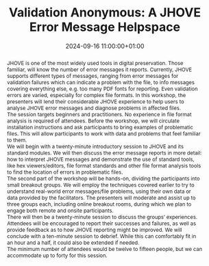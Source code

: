 ---
abstract: "JHOVE is one of the most widely used tools in digital preservation. Those
  familiar, will know the number of error messages it reports. Currently, JHOVE supports
  different types of messages, ranging from error messages for validation failures
  which can indicate a problem with the file, to info messages covering everything
  else, e.g. too many PDF fonts for reporting. Even validation errors are varied,
  especially for complex file formats. In this workshop, the presenters will lend
  their considerable JHOVE experience to help users to analyse JHOVE error messages
  and diagnose problems in affected files.\n\nThe session targets beginners and practitioners.
  No experience in file format analysis is required of attendees. Before the workshop,
  we will circulate installation instructions and ask participants to bring examples
  of problematic files. This will allow participants to work with data and problems
  that feel familiar to them.\n\nWe will begin with a twenty-minute introductory session
  to JHOVE and its standard modules. We will then discuss the error message reports
  in more detail: how to interpret JHOVE messages and demonstrate the use of standard
  tools, like hex viewers/editors, file format standards and other file format analysis
  tools to find the location of errors in problematic files.  \n\nThe second part
  of the workshop will be hands-on, dividing the participants into small breakout
  groups. We will employ the techniques covered earlier to try to understand real-world
  error messages/file problems, using their own data or data provided by the facilitators.
  The presenters will moderate and assist up to three groups each, including online
  breakout rooms, during which we plan to engage both remote and onsite participants.
  \n\nThere will then be a twenty-minute session to discuss the groups’ experiences.
  Attendees will be encouraged to report their successes and failures, as well as
  provide feedback as to how JHOVE reporting might be improved. We will conclude with
  a ten-minute session to debrief. While this can comfortably fit in an hour and a
  half, it could also be extended if needed. \n\nThe minimum number of attendees would
  be twelve to fifteen people, but we can accommodate up to forty for this session."
creators:
- Carl Wilson
- ' Micky Lindlar'
date: 2024-09-16 11:00:00+01:00
document_url: ''
grand_parent: iPRES
institutions: []
keywords:
- information technology for dp
- scaling up
landing_page_url: ''
language: eng
layout: publication
license: Creative Commons Attribution Share-Alike 4.0 (CC-BY-SA-4.0)
notes_url: ''
parent: iPRES 2024
publication_type: workshop
size: null
slides_url: ''
source_name: iPRES
stream_url: ''
title: 'Validation Anonymous: A JHOVE Error Message Helpspace'
year: 2024
---